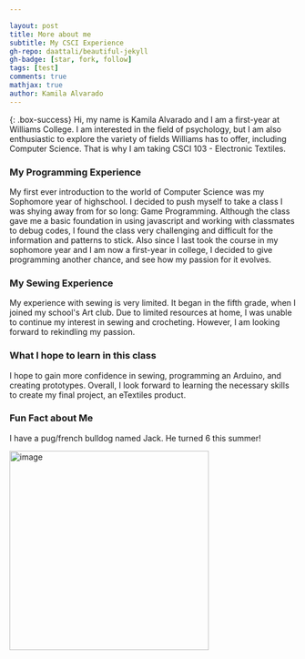 ```yaml
---

layout: post
title: More about me
subtitle: My CSCI Experience
gh-repo: daattali/beautiful-jekyll
gh-badge: [star, fork, follow]
tags: [test]
comments: true
mathjax: true
author: Kamila Alvarado
---
```


{: .box-success}
Hi, my name is Kamila Alvarado and I am a first-year at Williams College. I am interested in the field of psychology, but I am also enthusiastic to explore the variety of fields Williams has to offer, including Computer Science. That is why I am taking CSCI 103 - Electronic Textiles.

### My Programming Experience

My first ever introduction to the world of Computer Science was my Sophomore year of highschool. I decided to push myself to take a class I was shying away from for so long: Game Programming. Although the class gave me a basic foundation in using javascript and working with classmates to debug codes, I found the class very challenging and difficult for the information and patterns to stick. Also since I last took the course in my sophomore year and I am now a first-year in college, I decided to give programming another chance, and see how my passion for it evolves.

### My Sewing Experience

My experience with sewing is very limited. It began in the fifth grade, when I joined my school's Art club. Due to limited resources at home, I was unable to continue my interest in sewing and crocheting. However, I am looking forward to rekindling my passion.

### What I hope to learn in this class

I hope to gain more confidence in sewing, programming an Arduino, and creating prototypes. Overall, I look forward to learning the necessary skills to create my final project, an eTextiles product.

### Fun Fact about Me

I have a pug/french bulldog named Jack. He turned 6 this summer!

<img src="https://kamila-alvarado.github.io/assets/img/jack6bday.jpg" alt="image" width="350"/> <!--John helped me with inserting and sizing the image during his TA hours-->

<!--![Jack](https://beautifuljekyll.com/assets/img/jack6bday.jpg)-->


<!--I strongly encourage you to [take 5 minutes to learn how to write in markdown](https://markdowntutorial.com/) - it'll teach you how to transform regular text into bold/italics/tables/etc.<br/>I also encourage you to look at the [code that created this post](https://raw.githubusercontent.com/daattali/beautiful-jekyll/master/_posts/2020-02-28-sample-markdown.md) to learn some more advanced tips about using markdown in Beautiful Jekyll.

**Here is some bold text**

## Here is a secondary heading

[This is a link to a different site](https://deanattali.com/) and [this is a link to a section inside this page](#local-urls).

Here's a table:

| Number | Next number | Previous number |
| :------ |:--- | :--- |
| Five | Six | Four |
| Ten | Eleven | Nine |
| Seven | Eight | Six |
| Two | Three | One |

You can use [MathJax](https://www.mathjax.org/) to write LaTeX expressions. For example:
When \\(a \ne 0\\), there are two solutions to \\(ax^2 + bx + c = 0\\) and they are $$x = {-b \pm \sqrt{b^2-4ac} \over 2a}.$$



It can also be centered!

![Crepe](https://beautifuljekyll.com/assets/img/crepe.jpg){: .mx-auto.d-block :}

Here's a code chunk:

~~~
var foo = function(x) {
  return(x + 5);
}
foo(3)
~~~

And here is the same code with syntax highlighting:

```javascript
var foo = function(x) {
  return(x + 5);
}
foo(3)
```

And here is the same code yet again but with line numbers:

{% highlight javascript linenos %}
var foo = function(x) {
  return(x + 5);
}
foo(3)
{% endhighlight %}

## Boxes
You can add notification, warning and error boxes like this:

### Notification

{: .box-note}
**Note:** This is a notification box.

### Warning

{: .box-warning}
**Warning:** This is a warning box.

### Error

{: .box-error}
**Error:** This is an error box.

## Local URLs in project sites {#local-urls}

When hosting a *project site* on GitHub Pages (for example, `https://USERNAME.github.io/MyProject`), URLs that begin with `/` and refer to local files may not work correctly due to how the root URL (`/`) is interpreted by GitHub Pages. You can read more about it [in the FAQ](https://beautifuljekyll.com/faq/#links-in-project-page). To demonstrate the issue, the following local image will be broken **if your site is a project site:**

![Crepe](/assets/img/crepe.jpg)

If the above image is broken, then you'll need to follow the instructions [in the FAQ](https://beautifuljekyll.com/faq/#links-in-project-page). Here is proof that it can be fixed:

![Crepe]({{ '/assets/img/crepe.jpg' | relative_url }})

<details markdown="1">
<summary>Click here!</summary>
Here you can see an **expandable** section
</details> -->
